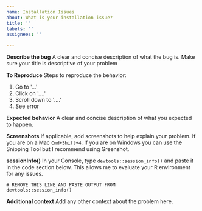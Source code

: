 ```yaml
---
name: Installation Issues
about: What is your installation issue?
title: ''
labels: ''
assignees: ''

---
```


**Describe the bug**
A clear and concise description of what the bug is. Make sure your title is descriptive of your problem

**To Reproduce**
Steps to reproduce the behavior:
1. Go to '...'
2. Click on '....'
3. Scroll down to '....'
4. See error

**Expected behavior**
A clear and concise description of what you expected to happen.

**Screenshots**
If applicable, add screenshots to help explain your problem. If you are on a Mac `Cmd+Shift+4`. If you are on Windows you can use the Snipping Tool but I recommend using Greenshot.

**sessionInfo()**
In your Console, type `devtools::session_info()` and paste it in the code section below. This allows me to evaluate your R environment for any issues.

```
# REMOVE THIS LINE AND PASTE OUTPUT FROM 
devtools::session_info()
```

**Additional context**
Add any other context about the problem here.
